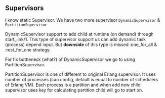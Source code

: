 ## Supervisors

I know static Supervisor. We have two more supervisor `DynamicSupervisor` & `PartitionSupervisor`

DynamicSupervisor support to add child at runtime (on demand) through start_link/1.
This type of supervisor support us can add dynamic task (process) depend input.
But **downside** of this type is missed :one_for_all & :rest_for_one strategy.

For fix bottleneck (what?) of DynamicSupervisor we go to using PartitionSupervisor.

PartitionSupervisor is one of different to original Erlang supervisor. It uses number of processes (can config, default is equal to number of schedulers of Erlang VM). Each process is a partition and when add new child supervisor uses key for calculating partition child will go to start on.




